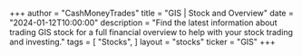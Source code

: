 +++
author = "CashMoneyTrades"
title = "GIS | Stock and Overview"
date = "2024-01-12T10:00:00"
description = "Find the latest information about trading GIS stock for a full financial overview to help with your stock trading and investing."
tags = [
   "Stocks",
]
layout = "stocks"
ticker = "GIS"
+++
